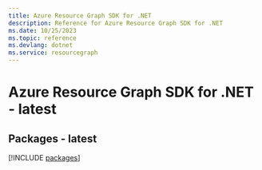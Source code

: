 ```yaml
---
title: Azure Resource Graph SDK for .NET
description: Reference for Azure Resource Graph SDK for .NET
ms.date: 10/25/2023
ms.topic: reference
ms.devlang: dotnet
ms.service: resourcegraph
---
```

# Azure Resource Graph SDK for .NET - latest
## Packages - latest
[!INCLUDE [packages](resource-graph-index.md)]